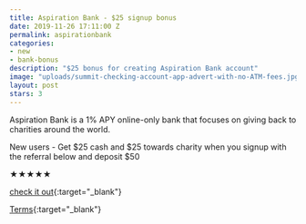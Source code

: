 ```yaml
---
title: Aspiration Bank - $25 signup bonus
date: 2019-11-26 17:11:00 Z
permalink: aspirationbank
categories:
- new
- bank-bonus
description: "$25 bonus for creating Aspiration Bank account"
image: "uploads/summit-checking-account-app-advert-with-no-ATM-fees.jpg"
layout: post
stars: 3
---
```


Aspiration Bank is a 1% APY online-only bank that focuses on giving back to charities around the world. 

New users - Get $25 cash and $25 towards charity when you signup with the referral below and deposit $50



<span class="stars-container stars-{{ page.stars | times:20 | round: 0 }}" title="{{ page.stars }}/5">★★★★★</span>


[check it out](https://my.aspiration.com/welcome/DRAKF86XYW23ASHA){:target="_blank"}

[Terms](https://my.aspiration.com/faq/Opening-an-Account%3EGetting-Started%3EWhat-is-your-referral-program-){:target="_blank"}